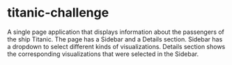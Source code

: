 # titanic-challenge
A single page application that displays information about the passengers of the ship Titanic. The page has a Sidebar and a Details section. Sidebar has a dropdown to select different kinds of visualizations. Details section shows the corresponding visualizations that were selected in the Sidebar.
